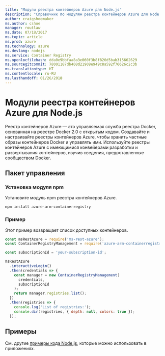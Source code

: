 ```yaml
---
title: "Модули реестра контейнеров Azure для Node.js"
description: "Справочник по модулям реестра контейнеров Azure для Node.js"
author: craigshoemaker
ms.author: cshoe
manager: routlaw
ms.date: 07/18/2017
ms.topic: article
ms.prod: azure
ms.technology: azure
ms.devlang: nodejs
ms.service: Container Registry
ms.openlocfilehash: dda0e9bbfaa8a3e060f3b8f820d5bab315662629
ms.sourcegitcommit: 78001187db408d21909e949c8a592f76626c2c3b
ms.translationtype: HT
ms.contentlocale: ru-RU
ms.lasthandoff: 01/26/2018
---
```

# <a name="azure-container-registry-modules-for-nodejs"></a>Модули реестра контейнеров Azure для Node.js

Реестр контейнеров Azure — это управляемая служба реестра Docker, основанная на реестре Docker 2.0 с открытым кодом. Создавайте и настраивайте реестры контейнеров Azure, чтобы хранить частные образы контейнеров Docker и управлять ими. Используйте реестры контейнеров Azure с имеющимися конвейерами разработки и развертывания контейнеров, изучив сведения, предоставленные сообществом Docker.

## <a name="management-package"></a>Пакет управления

### <a name="install-the-npm-module"></a>Установка модуля npm

Установите модуль npm реестра контейнеров Azure.

```bash
npm install azure-arm-containerregistry
```

### <a name="example"></a>Пример

Этот пример возвращает список доступных контейнеров.

```javascript
const msRestAzure = require('ms-rest-azure');
const ContainerRegistryManagement = require('azure-arm-containerregistry');

const subscriptionId = 'your-subscription-id';

msRestAzure
  .interactiveLogin()
  .then(credentials => {
    const manager = new ContainerRegistryManagement(
      credentials,
      subscriptionId
    );
    return manager.registries.list();
  })
  .then(registries => {
    console.log('List of registries:');
    console.dir(registries, { depth: null, colors: true });
  });
```

## <a name="samples"></a>Примеры

См. другие [примеры кода Node.js](https://azure.microsoft.com/resources/samples/?platform=nodejs), которые можно использовать в приложениях.
